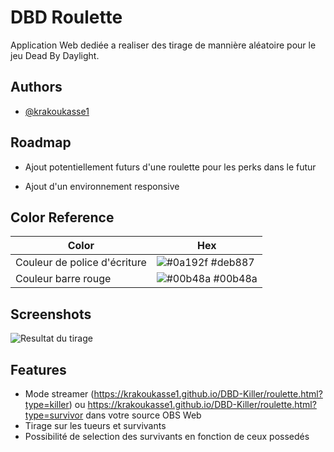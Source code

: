 
# DBD Roulette

Application Web dediée a realiser des tirage de mannière aléatoire pour le jeu Dead By Daylight.




## Authors

- [@krakoukasse1](https://www.github.com/krakoukasse1)


## Roadmap

- Ajout potentiellement futurs d'une roulette pour les perks dans le futur

- Ajout d'un environnement responsive

## Color Reference

| Color             | Hex                                                                |
| ----------------- | ------------------------------------------------------------------ |
| Couleur de police d'écriture | ![#0a192f](https://via.placeholder.com/10/deb887?text=+) #deb887 |
| Couleur barre rouge | ![#00b48a](https://via.placeholder.com/10/ff0000?text=+) #00b48a |



## Screenshots

![Resultat du tirage](https://i.imgur.com/wmnt2gX.png)


## Features

- Mode streamer (https://krakoukasse1.github.io/DBD-Killer/roulette.html?type=killer)
  ou https://krakoukasse1.github.io/DBD-Killer/roulette.html?type=survivor dans votre   source OBS Web 
- Tirage sur les tueurs et survivants
- Possibilité de selection des survivants en fonction de ceux possedés


